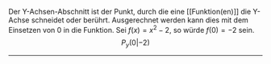 Der Y-Achsen-Abschnitt ist der Punkt, durch die eine [[Funktion(en)]] die Y-Achse schneidet oder berührt.
Ausgerechnet werden kann dies mit dem Einsetzen von 0 in die Funktion. Sei $f(x)=x^2-2$, so würde $f(0)=-2$ sein. $$P_y(0|-2)$$

---